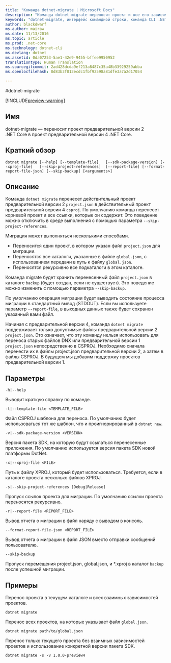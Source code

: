 ```yaml
---
title: "Команда dotnet-migrate | Microsoft Docs"
description: "Команда dotnet-migrate переносит проект и все его зависимости."
keywords: "dotnet-migrate, интерфейс командной строки, команда CLI .NET Core"
author: blackdwarf
ms.author: mairaw
ms.date: 11/13/2016
ms.topic: article
ms.prod: .net-core
ms.technology: dotnet-cli
ms.devlang: dotnet
ms.assetid: 0da07253-5ae1-42e9-9455-bffee9950952
translationtype: Human Translation
ms.sourcegitcommit: 2ad428dcda9ef213a8487c35a48b33929259abba
ms.openlocfilehash: 8d83b3f013ecdc1fbf92598a81dfe3a7a2d17054

---
```


#<a name="dotnet-migrate"></a>dotnet-migrate

[!INCLUDE[preview-warning](../../../includes/warning.md)]

## <a name="name"></a>Имя 
dotnet-migrate — переносит проект предварительной версии 2 .NET Core в проект предварительной версии 4 .NET Core.

## <a name="synopsis"></a>Краткий обзор

`dotnet migrate [--help] [--template-file]  
    [--sdk-package-version] [--xproj-file]  
    [--skip-project-references]  [--report-file] [--format-report-file-json]
    [--skip-backup]
    [<arguments>]`

## <a name="description"></a>Описание
Команда `dotnet migrate` перенесет действительный проект предварительной версии 2 `project.json` в действительный проект предварительной версии 4 `csproj`. По умолчанию команда перенесет корневой проект и все ссылки, которые он содержит. Это поведение можно отключить в среде выполнения с помощью параметра `--skip-project-references`. 

Миграция может выполняться несколькими способами.

* Переносится один проект, в котором указан файл `project.json` для миграции.
* Переносятся все каталоги, указанные в файле `global.json`, с использованием передачи в путь к файлу `global.json`.
* Переносятся рекурсивно все подкаталоги в этом каталоге. 

Команда migrate будет хранить перенесенный файл `project.json` в каталоге `backup` (будет создан, если не существует). Это поведение можно изменить с помощью параметра `--skip-backup`. 

По умолчанию операция миграции будет выводить состояние процесса миграции в стандартный вывод (STDOUT). Если вы используете параметр `--report-file`, в выходных данных также будет сохранен указанный вами файл. 

Начиная с предварительной версии 4, команда `dotnet migrate` поддерживает только допустимые файлы предварительной версии 2 `project.json`. Это означает, что эту команду нельзя использовать для переноса старых файлов DNX или предварительной версии 1 `project.json` непосредственно в CSPROJ. Необходимо сначала перенести их в файлы project.json предварительной версии 2, а затем в файлы CSPROJ. В будущем мы добавим поддержку проектов предварительной версии 1. 

## <a name="options"></a>Параметры

`-h|--help`

Выводит краткую справку по команде.  

`-t|--template-file <TEMPLATE_FILE>`

Файл CSPROJ шаблона для переноса. По умолчанию будет использоваться тот же шаблон, что и проигнорированный в `dotnet new`. 

`-v|--sdk-package-version <VERSION>`

Версия пакета SDK, на которую будут ссылаться перенесенные приложения. По умолчанию используется версия пакета SDK новой платформы DotNet.

`-x|--xproj-file <FILE>`

Путь к файлу XPROJ, который будет использоваться. Требуется, если в каталоге проекта несколько файлов XPROJ.

`-s|--skip-project-references [Debug|Release]`

Пропуск ссылок проекта для миграции. По умолчанию ссылки проекта переносятся рекурсивно.

`-r|--report-file <REPORT_FILE>`

Вывод отчета о миграции в файл наряду с выводом в консоль.

`--format-report-file-json <REPORT_FILE>`

Вывод отчета о миграции в файл JSON вместо отправки сообщений пользователю.

`--skip-backup`

Пропуск перемещения project.json, global.json, и \*.xproj в каталог `backup` после успешной миграции.

## <a name="examples"></a>Примеры

Перенос проекта в текущем каталоге и всех взаимных зависимостей проектов.

`dotnet migrate`

Перенос всех проектов, на которые указывает файл `global.json`.

`dotnet migrate path/to/global.json`

Перенос только текущего проекта без взаимных зависимостей проектов и использование конкретной версии пакета SDK.

`dotnet migrate -s -v 1.0.0-preview4`


<!--HONumber=Jan17_HO3-->


